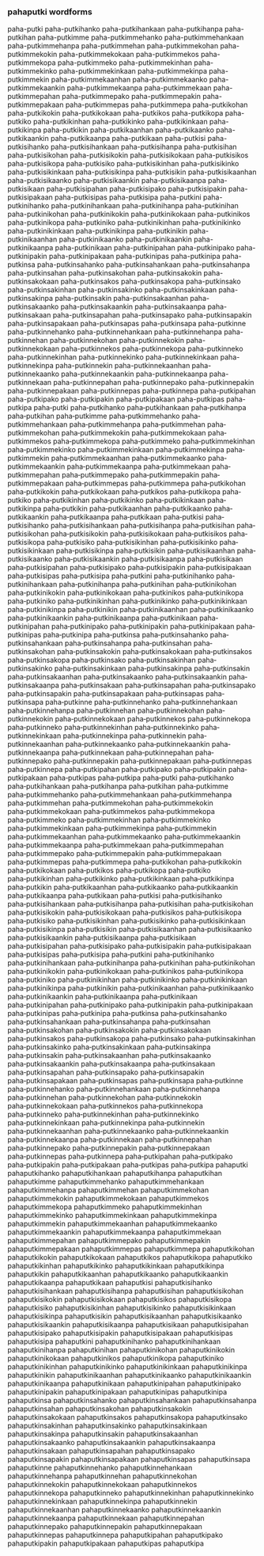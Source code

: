 
### pahaputki wordforms

paha-putki
paha-putkihanko
paha-putkihankaan
paha-putkihanpa
paha-putkihan
paha-putkimme
paha-putkimmehanko
paha-putkimmehankaan
paha-putkimmehanpa
paha-putkimmehan
paha-putkimmekohan
paha-putkimmekokin
paha-putkimmekokaan
paha-putkimmekos
paha-putkimmekopa
paha-putkimmeko
paha-putkimmekinhan
paha-putkimmekinko
paha-putkimmekinkaan
paha-putkimmekinpa
paha-putkimmekin
paha-putkimmekaanhan
paha-putkimmekaanko
paha-putkimmekaankin
paha-putkimmekaanpa
paha-putkimmekaan
paha-putkimmepahan
paha-putkimmepako
paha-putkimmepakin
paha-putkimmepakaan
paha-putkimmepas
paha-putkimmepa
paha-putkikohan
paha-putkikokin
paha-putkikokaan
paha-putkikos
paha-putkikopa
paha-putkiko
paha-putkikinhan
paha-putkikinko
paha-putkikinkaan
paha-putkikinpa
paha-putkikin
paha-putkikaanhan
paha-putkikaanko
paha-putkikaankin
paha-putkikaanpa
paha-putkikaan
paha-putkisi
paha-putkisihanko
paha-putkisihankaan
paha-putkisihanpa
paha-putkisihan
paha-putkisikohan
paha-putkisikokin
paha-putkisikokaan
paha-putkisikos
paha-putkisikopa
paha-putkisiko
paha-putkisikinhan
paha-putkisikinko
paha-putkisikinkaan
paha-putkisikinpa
paha-putkisikin
paha-putkisikaanhan
paha-putkisikaanko
paha-putkisikaankin
paha-putkisikaanpa
paha-putkisikaan
paha-putkisipahan
paha-putkisipako
paha-putkisipakin
paha-putkisipakaan
paha-putkisipas
paha-putkisipa
paha-putkini
paha-putkinihanko
paha-putkinihankaan
paha-putkinihanpa
paha-putkinihan
paha-putkinikohan
paha-putkinikokin
paha-putkinikokaan
paha-putkinikos
paha-putkinikopa
paha-putkiniko
paha-putkinikinhan
paha-putkinikinko
paha-putkinikinkaan
paha-putkinikinpa
paha-putkinikin
paha-putkinikaanhan
paha-putkinikaanko
paha-putkinikaankin
paha-putkinikaanpa
paha-putkinikaan
paha-putkinipahan
paha-putkinipako
paha-putkinipakin
paha-putkinipakaan
paha-putkinipas
paha-putkinipa
paha-putkinsa
paha-putkinsahanko
paha-putkinsahankaan
paha-putkinsahanpa
paha-putkinsahan
paha-putkinsakohan
paha-putkinsakokin
paha-putkinsakokaan
paha-putkinsakos
paha-putkinsakopa
paha-putkinsako
paha-putkinsakinhan
paha-putkinsakinko
paha-putkinsakinkaan
paha-putkinsakinpa
paha-putkinsakin
paha-putkinsakaanhan
paha-putkinsakaanko
paha-putkinsakaankin
paha-putkinsakaanpa
paha-putkinsakaan
paha-putkinsapahan
paha-putkinsapako
paha-putkinsapakin
paha-putkinsapakaan
paha-putkinsapas
paha-putkinsapa
paha-putkinne
paha-putkinnehanko
paha-putkinnehankaan
paha-putkinnehanpa
paha-putkinnehan
paha-putkinnekohan
paha-putkinnekokin
paha-putkinnekokaan
paha-putkinnekos
paha-putkinnekopa
paha-putkinneko
paha-putkinnekinhan
paha-putkinnekinko
paha-putkinnekinkaan
paha-putkinnekinpa
paha-putkinnekin
paha-putkinnekaanhan
paha-putkinnekaanko
paha-putkinnekaankin
paha-putkinnekaanpa
paha-putkinnekaan
paha-putkinnepahan
paha-putkinnepako
paha-putkinnepakin
paha-putkinnepakaan
paha-putkinnepas
paha-putkinnepa
paha-putkipahan
paha-putkipako
paha-putkipakin
paha-putkipakaan
paha-putkipas
paha-putkipa
paha‐putki
paha‐putkihanko
paha‐putkihankaan
paha‐putkihanpa
paha‐putkihan
paha‐putkimme
paha‐putkimmehanko
paha‐putkimmehankaan
paha‐putkimmehanpa
paha‐putkimmehan
paha‐putkimmekohan
paha‐putkimmekokin
paha‐putkimmekokaan
paha‐putkimmekos
paha‐putkimmekopa
paha‐putkimmeko
paha‐putkimmekinhan
paha‐putkimmekinko
paha‐putkimmekinkaan
paha‐putkimmekinpa
paha‐putkimmekin
paha‐putkimmekaanhan
paha‐putkimmekaanko
paha‐putkimmekaankin
paha‐putkimmekaanpa
paha‐putkimmekaan
paha‐putkimmepahan
paha‐putkimmepako
paha‐putkimmepakin
paha‐putkimmepakaan
paha‐putkimmepas
paha‐putkimmepa
paha‐putkikohan
paha‐putkikokin
paha‐putkikokaan
paha‐putkikos
paha‐putkikopa
paha‐putkiko
paha‐putkikinhan
paha‐putkikinko
paha‐putkikinkaan
paha‐putkikinpa
paha‐putkikin
paha‐putkikaanhan
paha‐putkikaanko
paha‐putkikaankin
paha‐putkikaanpa
paha‐putkikaan
paha‐putkisi
paha‐putkisihanko
paha‐putkisihankaan
paha‐putkisihanpa
paha‐putkisihan
paha‐putkisikohan
paha‐putkisikokin
paha‐putkisikokaan
paha‐putkisikos
paha‐putkisikopa
paha‐putkisiko
paha‐putkisikinhan
paha‐putkisikinko
paha‐putkisikinkaan
paha‐putkisikinpa
paha‐putkisikin
paha‐putkisikaanhan
paha‐putkisikaanko
paha‐putkisikaankin
paha‐putkisikaanpa
paha‐putkisikaan
paha‐putkisipahan
paha‐putkisipako
paha‐putkisipakin
paha‐putkisipakaan
paha‐putkisipas
paha‐putkisipa
paha‐putkini
paha‐putkinihanko
paha‐putkinihankaan
paha‐putkinihanpa
paha‐putkinihan
paha‐putkinikohan
paha‐putkinikokin
paha‐putkinikokaan
paha‐putkinikos
paha‐putkinikopa
paha‐putkiniko
paha‐putkinikinhan
paha‐putkinikinko
paha‐putkinikinkaan
paha‐putkinikinpa
paha‐putkinikin
paha‐putkinikaanhan
paha‐putkinikaanko
paha‐putkinikaankin
paha‐putkinikaanpa
paha‐putkinikaan
paha‐putkinipahan
paha‐putkinipako
paha‐putkinipakin
paha‐putkinipakaan
paha‐putkinipas
paha‐putkinipa
paha‐putkinsa
paha‐putkinsahanko
paha‐putkinsahankaan
paha‐putkinsahanpa
paha‐putkinsahan
paha‐putkinsakohan
paha‐putkinsakokin
paha‐putkinsakokaan
paha‐putkinsakos
paha‐putkinsakopa
paha‐putkinsako
paha‐putkinsakinhan
paha‐putkinsakinko
paha‐putkinsakinkaan
paha‐putkinsakinpa
paha‐putkinsakin
paha‐putkinsakaanhan
paha‐putkinsakaanko
paha‐putkinsakaankin
paha‐putkinsakaanpa
paha‐putkinsakaan
paha‐putkinsapahan
paha‐putkinsapako
paha‐putkinsapakin
paha‐putkinsapakaan
paha‐putkinsapas
paha‐putkinsapa
paha‐putkinne
paha‐putkinnehanko
paha‐putkinnehankaan
paha‐putkinnehanpa
paha‐putkinnehan
paha‐putkinnekohan
paha‐putkinnekokin
paha‐putkinnekokaan
paha‐putkinnekos
paha‐putkinnekopa
paha‐putkinneko
paha‐putkinnekinhan
paha‐putkinnekinko
paha‐putkinnekinkaan
paha‐putkinnekinpa
paha‐putkinnekin
paha‐putkinnekaanhan
paha‐putkinnekaanko
paha‐putkinnekaankin
paha‐putkinnekaanpa
paha‐putkinnekaan
paha‐putkinnepahan
paha‐putkinnepako
paha‐putkinnepakin
paha‐putkinnepakaan
paha‐putkinnepas
paha‐putkinnepa
paha‐putkipahan
paha‐putkipako
paha‐putkipakin
paha‐putkipakaan
paha‐putkipas
paha‐putkipa
paha‑putki
paha‑putkihanko
paha‑putkihankaan
paha‑putkihanpa
paha‑putkihan
paha‑putkimme
paha‑putkimmehanko
paha‑putkimmehankaan
paha‑putkimmehanpa
paha‑putkimmehan
paha‑putkimmekohan
paha‑putkimmekokin
paha‑putkimmekokaan
paha‑putkimmekos
paha‑putkimmekopa
paha‑putkimmeko
paha‑putkimmekinhan
paha‑putkimmekinko
paha‑putkimmekinkaan
paha‑putkimmekinpa
paha‑putkimmekin
paha‑putkimmekaanhan
paha‑putkimmekaanko
paha‑putkimmekaankin
paha‑putkimmekaanpa
paha‑putkimmekaan
paha‑putkimmepahan
paha‑putkimmepako
paha‑putkimmepakin
paha‑putkimmepakaan
paha‑putkimmepas
paha‑putkimmepa
paha‑putkikohan
paha‑putkikokin
paha‑putkikokaan
paha‑putkikos
paha‑putkikopa
paha‑putkiko
paha‑putkikinhan
paha‑putkikinko
paha‑putkikinkaan
paha‑putkikinpa
paha‑putkikin
paha‑putkikaanhan
paha‑putkikaanko
paha‑putkikaankin
paha‑putkikaanpa
paha‑putkikaan
paha‑putkisi
paha‑putkisihanko
paha‑putkisihankaan
paha‑putkisihanpa
paha‑putkisihan
paha‑putkisikohan
paha‑putkisikokin
paha‑putkisikokaan
paha‑putkisikos
paha‑putkisikopa
paha‑putkisiko
paha‑putkisikinhan
paha‑putkisikinko
paha‑putkisikinkaan
paha‑putkisikinpa
paha‑putkisikin
paha‑putkisikaanhan
paha‑putkisikaanko
paha‑putkisikaankin
paha‑putkisikaanpa
paha‑putkisikaan
paha‑putkisipahan
paha‑putkisipako
paha‑putkisipakin
paha‑putkisipakaan
paha‑putkisipas
paha‑putkisipa
paha‑putkini
paha‑putkinihanko
paha‑putkinihankaan
paha‑putkinihanpa
paha‑putkinihan
paha‑putkinikohan
paha‑putkinikokin
paha‑putkinikokaan
paha‑putkinikos
paha‑putkinikopa
paha‑putkiniko
paha‑putkinikinhan
paha‑putkinikinko
paha‑putkinikinkaan
paha‑putkinikinpa
paha‑putkinikin
paha‑putkinikaanhan
paha‑putkinikaanko
paha‑putkinikaankin
paha‑putkinikaanpa
paha‑putkinikaan
paha‑putkinipahan
paha‑putkinipako
paha‑putkinipakin
paha‑putkinipakaan
paha‑putkinipas
paha‑putkinipa
paha‑putkinsa
paha‑putkinsahanko
paha‑putkinsahankaan
paha‑putkinsahanpa
paha‑putkinsahan
paha‑putkinsakohan
paha‑putkinsakokin
paha‑putkinsakokaan
paha‑putkinsakos
paha‑putkinsakopa
paha‑putkinsako
paha‑putkinsakinhan
paha‑putkinsakinko
paha‑putkinsakinkaan
paha‑putkinsakinpa
paha‑putkinsakin
paha‑putkinsakaanhan
paha‑putkinsakaanko
paha‑putkinsakaankin
paha‑putkinsakaanpa
paha‑putkinsakaan
paha‑putkinsapahan
paha‑putkinsapako
paha‑putkinsapakin
paha‑putkinsapakaan
paha‑putkinsapas
paha‑putkinsapa
paha‑putkinne
paha‑putkinnehanko
paha‑putkinnehankaan
paha‑putkinnehanpa
paha‑putkinnehan
paha‑putkinnekohan
paha‑putkinnekokin
paha‑putkinnekokaan
paha‑putkinnekos
paha‑putkinnekopa
paha‑putkinneko
paha‑putkinnekinhan
paha‑putkinnekinko
paha‑putkinnekinkaan
paha‑putkinnekinpa
paha‑putkinnekin
paha‑putkinnekaanhan
paha‑putkinnekaanko
paha‑putkinnekaankin
paha‑putkinnekaanpa
paha‑putkinnekaan
paha‑putkinnepahan
paha‑putkinnepako
paha‑putkinnepakin
paha‑putkinnepakaan
paha‑putkinnepas
paha‑putkinnepa
paha‑putkipahan
paha‑putkipako
paha‑putkipakin
paha‑putkipakaan
paha‑putkipas
paha‑putkipa
pahaputki
pahaputkihanko
pahaputkihankaan
pahaputkihanpa
pahaputkihan
pahaputkimme
pahaputkimmehanko
pahaputkimmehankaan
pahaputkimmehanpa
pahaputkimmehan
pahaputkimmekohan
pahaputkimmekokin
pahaputkimmekokaan
pahaputkimmekos
pahaputkimmekopa
pahaputkimmeko
pahaputkimmekinhan
pahaputkimmekinko
pahaputkimmekinkaan
pahaputkimmekinpa
pahaputkimmekin
pahaputkimmekaanhan
pahaputkimmekaanko
pahaputkimmekaankin
pahaputkimmekaanpa
pahaputkimmekaan
pahaputkimmepahan
pahaputkimmepako
pahaputkimmepakin
pahaputkimmepakaan
pahaputkimmepas
pahaputkimmepa
pahaputkikohan
pahaputkikokin
pahaputkikokaan
pahaputkikos
pahaputkikopa
pahaputkiko
pahaputkikinhan
pahaputkikinko
pahaputkikinkaan
pahaputkikinpa
pahaputkikin
pahaputkikaanhan
pahaputkikaanko
pahaputkikaankin
pahaputkikaanpa
pahaputkikaan
pahaputkisi
pahaputkisihanko
pahaputkisihankaan
pahaputkisihanpa
pahaputkisihan
pahaputkisikohan
pahaputkisikokin
pahaputkisikokaan
pahaputkisikos
pahaputkisikopa
pahaputkisiko
pahaputkisikinhan
pahaputkisikinko
pahaputkisikinkaan
pahaputkisikinpa
pahaputkisikin
pahaputkisikaanhan
pahaputkisikaanko
pahaputkisikaankin
pahaputkisikaanpa
pahaputkisikaan
pahaputkisipahan
pahaputkisipako
pahaputkisipakin
pahaputkisipakaan
pahaputkisipas
pahaputkisipa
pahaputkini
pahaputkinihanko
pahaputkinihankaan
pahaputkinihanpa
pahaputkinihan
pahaputkinikohan
pahaputkinikokin
pahaputkinikokaan
pahaputkinikos
pahaputkinikopa
pahaputkiniko
pahaputkinikinhan
pahaputkinikinko
pahaputkinikinkaan
pahaputkinikinpa
pahaputkinikin
pahaputkinikaanhan
pahaputkinikaanko
pahaputkinikaankin
pahaputkinikaanpa
pahaputkinikaan
pahaputkinipahan
pahaputkinipako
pahaputkinipakin
pahaputkinipakaan
pahaputkinipas
pahaputkinipa
pahaputkinsa
pahaputkinsahanko
pahaputkinsahankaan
pahaputkinsahanpa
pahaputkinsahan
pahaputkinsakohan
pahaputkinsakokin
pahaputkinsakokaan
pahaputkinsakos
pahaputkinsakopa
pahaputkinsako
pahaputkinsakinhan
pahaputkinsakinko
pahaputkinsakinkaan
pahaputkinsakinpa
pahaputkinsakin
pahaputkinsakaanhan
pahaputkinsakaanko
pahaputkinsakaankin
pahaputkinsakaanpa
pahaputkinsakaan
pahaputkinsapahan
pahaputkinsapako
pahaputkinsapakin
pahaputkinsapakaan
pahaputkinsapas
pahaputkinsapa
pahaputkinne
pahaputkinnehanko
pahaputkinnehankaan
pahaputkinnehanpa
pahaputkinnehan
pahaputkinnekohan
pahaputkinnekokin
pahaputkinnekokaan
pahaputkinnekos
pahaputkinnekopa
pahaputkinneko
pahaputkinnekinhan
pahaputkinnekinko
pahaputkinnekinkaan
pahaputkinnekinpa
pahaputkinnekin
pahaputkinnekaanhan
pahaputkinnekaanko
pahaputkinnekaankin
pahaputkinnekaanpa
pahaputkinnekaan
pahaputkinnepahan
pahaputkinnepako
pahaputkinnepakin
pahaputkinnepakaan
pahaputkinnepas
pahaputkinnepa
pahaputkipahan
pahaputkipako
pahaputkipakin
pahaputkipakaan
pahaputkipas
pahaputkipa

